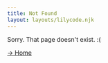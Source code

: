 ```yaml
---
title: Not Found
layout: layouts/lilycode.njk
---
```


Sorry. That page doesn't exist. :(

[-> Home](/)
